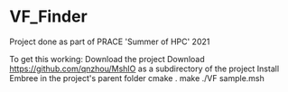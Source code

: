 # VF_Finder
Project done as part of PRACE 'Summer of HPC' 2021

To get this working:
Download the project
Download https://github.com/qnzhou/MshIO as a subdirectory of the project
Install Embree in the project's parent folder
cmake .
make 
./VF sample.msh

